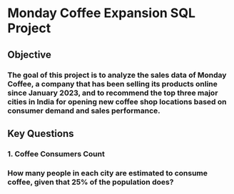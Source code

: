 # Monday Coffee Expansion SQL Project


## Objective
### The goal of this project is to analyze the sales data of Monday Coffee, a company that has been selling its products online since January 2023, and to recommend the top three major cities in India for opening new coffee shop locations based on consumer demand and sales performance.

## Key Questions 
### 1. Coffee Consumers Count
###    How many people in each city are estimated to consume coffee, given that 25% of the population does?
